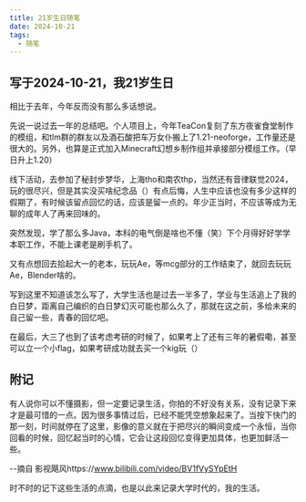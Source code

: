```yaml
---
title: 21岁生日随笔
date: 2024-10-21
tags: 
  - 随笔
---
```


## 写于2024-10-21，我21岁生日
相比于去年，今年反而没有那么多话想说。

先说一说过去一年的总结吧。个人项目上，今年TeaCon复刻了东方夜雀食堂制作的模组，和tlm群的群友以及酒石酸把车万女仆搬上了1.21-neoforge，工作量还是很大的。另外，也算是正式加入Minecraft幻想乡制作组并承接部分模组工作。（早日升上1.20）

线下活动，去参加了秘封步梦华，上海tho和南农thp，当然还有音律联觉2024，玩的很尽兴，但是其实没买啥纪念品（）有点后悔，人生中应该也没有多少这样的假期了，有时候该留点回忆的话，应该是留一点的。年少正当时，不应该等成为无聊的成年人了再来回味的。

突然发现，学了那么多Java，本科的电气倒是啥也不懂（笑）下个月得好好学学本职工作，不能上课老是刷手机了。

又有点想回去拾起大一的老本，玩玩Ae，等mcg部分的工作结束了，就回去玩玩Ae，Blender啥的。

写到这里不知道该怎么写了，大学生活也是过去一半多了，学业与生活追上了我的白日梦，距离自己编织的白日梦幻灭可能也那么久了，那就在这之前，多给未来的自己留一些，青春的回忆吧。

在最后，大三了也到了该考虑考研的时候了，如果考上了还有三年的暑假嘞，甚至可以立一个小flag，如果考研成功就去买一个kig玩（）

## 附记
有人说你可以不懂摄影，但一定要记录生活，你拍的不好没有关系，没有记录下来才是最可惜的一点。因为很多事情过后，已经不能凭空想象起来了。当按下快门的那一刻，时间就停在了这里，影像的意义就在于把尽兴的瞬间变成一个永恒，当你回看的时候，回忆起当时的心情，它会让这段回忆变得更加具体，也更加鲜活一些。

--摘自 影视飓风https://www.bilibili.com/video/BV1fVySYpEtH

时不时的记下这些生活的点滴，也是以此来记录大学时代的，我的生活。